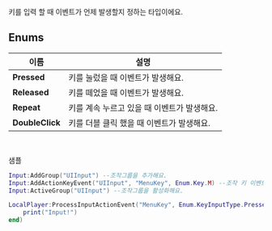 
키를 입력 할 때 이벤트가 언제 발생할지 정하는 타입이에요. 
<br>
## **Enums**

 **이름** | **설명** |
 --- | --- |
**Pressed** |키를 눌렀을 때 이벤트가 발생해요. |
**Released** |키를 떼었을 때 이벤트가 발생해요. |
**Repeat** |키를 계속 누르고 있을 때 이벤트가 발생해요. |
**DoubleClick** |키를 더블 클릭 했을 때 이벤트가 발생해요. |

<br>

샘플 

```lua
Input:AddGroup("UIInput") --조작그룹을 추가해요.
Input:AddActionKeyEvent("UIInput", "MenuKey", Enum.Key.M) --조작 키 이벤트를 추가해요.
Input:ActiveGroup("UIInput") --조작그룹을 활성화해요.

LocalPlayer:ProcessInputActionEvent("MenuKey", Enum.KeyInputType.Pressed, function() --조작이 발생했을때 처리할 이벤트를 등록해요.
    print("Input!")
end)
```
<br>

